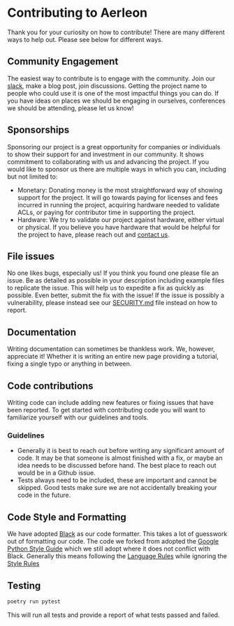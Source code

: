 # Contributing to Aerleon

Thank you for your curiosity on how to contribute! There are many different ways to help out. Please see below for different ways.

## Community Engagement

The easiest way to contribute is to engage with the community. Join our [slack](https://aerleon.slack.com/), make a blog post, join discussions. Getting the project name to people who could use it is one of the most impactful things you can do. If you have ideas on places we should be engaging in ourselves, conferences we should be attending, please let us know!

## Sponsorships

Sponsoring our project is a great opportunity for companies or individuals to show their support for and investment in our community. It shows commitment to collaborating with us and advancing the project. If you would like to sponsor us there are multiple ways in which you can, including but not limited to:

* Monetary: Donating money is the most straightforward way of showing support for the project. It will go towards paying for licenses and fees incurred in running the project, acquiring hardware needed to validate ACLs, or paying for contributor time in supporting the project.
* Hardware: We try to validate our project against hardware, either virtual or physical. If you believe you have hardware that would be helpful for the project to have, please reach out and [contact us](https://github.com/aerleon/aerleon/blob/main/README.md#contact).

## File issues

No one likes bugs, especially us! If you think you found one please file an issue. Be as detailed as possible in your description including example files to replicate the issue. This will help us to expedite a fix as quickly as possible. Even better, submit the fix with the issue! If the issue is possibly a vulnerability, please instead see our [SECURITY.md](https://github.com/aerleon/aerleon/blob/main/SECURITY.md) file instead on how to report.

## Documentation

Writing documentation can sometimes be thankless work. We, however, appreciate it! Whether it is writing an entire new page providing a tutorial, fixing a single typo or anything in between.

## Code contributions

Writing code can include adding new features or fixing issues that have been reported. To get started with contributing code you will want to familiarize yourself with our guidelines and tools.

### Guidelines

* Generally it is best to reach out before writing any significant amount of code. It may be that someone is almost finished with a fix, or maybe an idea needs to be discussed before hand. The best place to reach out would be in a Github issue.
* Tests always need to be included, these are important and cannot be skipped. Good tests make sure we are not accidentally breaking your code in the future.

## Code Style and Formatting

We have adopted [Black](https://github.com/ambv/black) as our code formatter. This takes a lot of guesswork out of formatting our code. The code we forked from adopted the [Google Python Style Guide](https://google.github.io/styleguide/pyguide.html) which we still adopt where it does not conflict with Black. Generally this means following the [Language Rules](https://google.github.io/styleguide/pyguide.html#s2-python-language-rules) while ignoring the [Style Rules](https://google.github.io/styleguide/pyguide.html#s3-python-style-rules)

## Testing

```sh
poetry run pytest
```

This will run all tests and provide a report of what tests passed and failed.
